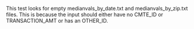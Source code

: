 This test looks for empty medianvals_by_date.txt and medianvals_by_zip.txt files. This is because the input should either have no CMTE_ID or TRANSACTION_AMT or has an OTHER_ID.
